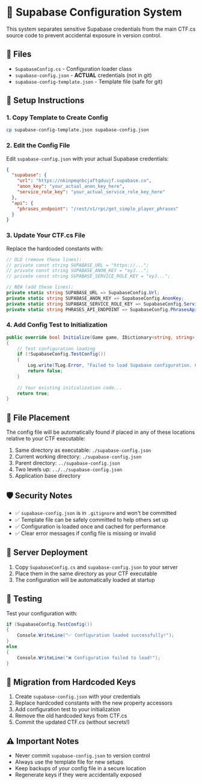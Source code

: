 # 🔐 Supabase Configuration System

This system separates sensitive Supabase credentials from the main CTF.cs source code to prevent accidental exposure in version control.

## 📁 Files

- `SupabaseConfig.cs` - Configuration loader class
- `supabase-config.json` - **ACTUAL** credentials (not in git)
- `supabase-config-template.json` - Template file (safe for git)

## 🚀 Setup Instructions

### 1. Copy Template to Create Config
```bash
cp supabase-config-template.json supabase-config.json
```

### 2. Edit the Config File
Edit `supabase-config.json` with your actual Supabase credentials:

```json
{
  "supabase": {
    "url": "https://nkinpmqnbcjaftqduujf.supabase.co",
    "anon_key": "your_actual_anon_key_here",
    "service_role_key": "your_actual_service_role_key_here"
  },
  "api": {
    "phrases_endpoint": "/rest/v1/rpc/get_simple_player_phrases"
  }
}
```

### 3. Update Your CTF.cs File

Replace the hardcoded constants with:

```csharp
// OLD (remove these lines):
// private const string SUPABASE_URL = "https://...";
// private const string SUPABASE_ANON_KEY = "eyJ...";
// private const string SUPABASE_SERVICE_ROLE_KEY = "eyJ...";

// NEW (add these lines):
private static string SUPABASE_URL => SupabaseConfig.Url;
private static string SUPABASE_ANON_KEY => SupabaseConfig.AnonKey;
private static string SUPABASE_SERVICE_ROLE_KEY => SupabaseConfig.ServiceRoleKey;
private static string PHRASES_API_ENDPOINT => SupabaseConfig.PhrasesApiEndpoint;
```

### 4. Add Config Test to Initialization

```csharp
public override bool Initialize(Game game, IDictionary<string, string> attributes)
{
    // Test configuration loading
    if (!SupabaseConfig.TestConfig())
    {
        Log.write(TLog.Error, "Failed to load Supabase configuration. Check supabase-config.json file.");
        return false;
    }
    
    // Your existing initialization code...
    return true;
}
```

## 📂 File Placement

The config file will be automatically found if placed in any of these locations relative to your CTF executable:

1. Same directory as executable: `./supabase-config.json`
2. Current working directory: `./supabase-config.json`
3. Parent directory: `../supabase-config.json`
4. Two levels up: `../../supabase-config.json`
5. Application base directory

## 🛡️ Security Notes

- ✅ `supabase-config.json` is in `.gitignore` and won't be committed
- ✅ Template file can be safely committed to help others set up
- ✅ Configuration is loaded once and cached for performance
- ✅ Clear error messages if config file is missing or invalid

## 🔧 Server Deployment

1. Copy `SupabaseConfig.cs` and `supabase-config.json` to your server
2. Place them in the same directory as your CTF executable
3. The configuration will be automatically loaded at startup

## 🧪 Testing

Test your configuration with:

```csharp
if (SupabaseConfig.TestConfig())
{
    Console.WriteLine("✅ Configuration loaded successfully!");
}
else
{
    Console.WriteLine("❌ Configuration failed to load!");
}
```

## 🔄 Migration from Hardcoded Keys

1. Create `supabase-config.json` with your credentials
2. Replace hardcoded constants with the new property accessors
3. Add configuration test to your initialization
4. Remove the old hardcoded keys from CTF.cs
5. Commit the updated CTF.cs (without secrets!)

## ⚠️ Important Notes

- Never commit `supabase-config.json` to version control
- Always use the template file for new setups
- Keep backups of your config file in a secure location
- Regenerate keys if they were accidentally exposed 